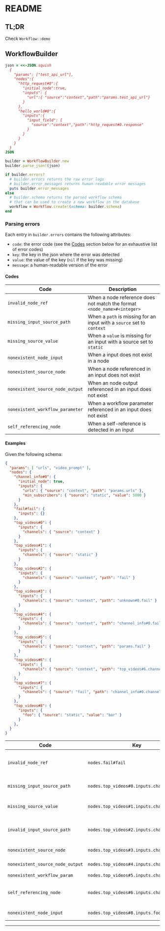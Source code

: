 # README

## TL;DR
Check `Workflow::demo`

## WorkflowBuilder

```ruby
json = <<-JSON.squish
  {
    "params": ["test_api_url"],
    "nodes":{
      "http_request#0":{
        "initial_node":true,
        "inputs": {
          "url":{ "source":"context","path":"params.test_api_url"}
        }
      },
      "hello_world#0":{
        "inputs":{
          "input_field": {
            "source":"context","path":"http_request#0.response"
          }
        }
      }
    }
  }
JSON

builder = WorkflowBuilder.new
builder.parse_json!(json)

if builder.errors?
  # builder.errors returns the raw error logs
  # builder.error_messages returns human-readable error messages
  puts builder.error_messages
else
  # builder.schema returns the parsed workflow schema
  # that can be used to create a new workflow in the database
  workflow = Workflow.create!(schema: builder.schema)
end
```

### Parsing errors
Each entry in `builder.errors` contains the following attributes:
- `code`: the error code (see the [Codes](#codes) section below for an exhaustive list of error codes)
- `key`: the key in the json where the error was detected
- `value`: the value of the key (`nil` if the key was missing)
- `message`: a human-readable version of the error

#### Codes
| Code | Description |
| - | - |
| `invalid_node_ref` | When a node reference does not match the format `<node_name>#<integer>` |
| `missing_input_source_path` | When a `path` is missing for an input with a `source` set to `context` |
| `missing_source_value` | When a `value` is missing for an input with a source set to `static` |
| `nonexistent_node_input` | When a input does not exist in a node |
| `nonexistent_source_node` | When a node referenced in an input does not exist |
| `nonexistent_source_node_output` | When an node output referenced in an input does not exist |
| `nonexistent_workflow_parameter` | When a workflow parameter referenced in an input does not exist |
| `self_referencing_node` | When a self-reference is detected in an input |

#### Examples
Given the following schema:
```json
{
  "params": [ "urls", "video_prompt" ],
  "nodes": {
    "channel_info#0": {
      "initial_node": true,
      "inputs": {
        "urls": { "source": "context", "path": "params.urls" },
        "min_subscribers": { "source": "static", "value": 5000 }
      }
    },
    "fail#fail": {
      "inputs": {}
    },
    "top_videos#0": {
      "inputs": {
        "channels": { "source": "context" }
      }
    },
    "top_videos#1": {
      "inputs": {
        "channels": { "source": "static" }
      }
    },
    "top_videos#2": {
      "inputs": {
        "channels": { "source": "context", "path": "fail" }
      }
    },
    "top_videos#3": {
      "inputs": {
        "channels": { "source": "context", "path": "unknown#0.fail" }
      }
    },
    "top_videos#4": {
      "inputs": {
        "channels": { "source": "context", "path": "channel_info#0.fail" }
      }
    },
    "top_videos#5": {
      "inputs": {
        "channels": { "source": "context", "path": "params.fail" }
      }
    },
    "top_videos#6": {
      "inputs": {
        "channels": { "source": "context", "path": "top_videos#6.channels" }
      }
    },
    "top_videos#7": {
      "inputs": {
        "channels": { "source": "fail", "path": "channel_info#0.channels" }
      }
    },
    "top_videos#8": {
      "inputs": {
        "foo": { "source": "static", "value": "bar" }
      }
    },
  }
}
```

| Code | Key | Value | Message |
| - | - | - | - |
| `invalid_node_ref` | `nodes.fail#fail` | | node 'fail#fail' in object 'nodes' is not a valid node reference (valid node references must match regexp /Aw+#d+z/) |
| `missing_input_source_path` | `nodes.top_videos#0.inputs.channels` | | property 'path' is missing in object 'nodes.top_videos#0.inputs.channels' (context source inputs must define a path) |
| `missing_source_value` | `nodes.top_videos#1.inputs.channels` | | property 'value' is missing in object 'nodes.top_videos#1.inputs.channels' (static source inputs must define a value) |
| `invalid_input_source_path` | `nodes.top_videos#2.inputs.channels.path` | `fail` | value 'fail' of property 'nodes.top_videos#2.inputs.channels.path' is not a valid input path (valid input path must match regexp /A((w+#d+)|params)(.w+)+z/) |
| `nonexistent_source_node` | `nodes.top_videos#3.inputs.channels.path` | `unknown#0` | node reference 'unknown#0' does not exist in object 'nodes' |
| `nonexistent_source_node_output` | `nodes.top_videos#4.inputs.channels.path` | `channel_info#0.fail` | output 'fail' does not exist in node 'ChannelInfo' |
| `nonexistent_workflow_param` | `nodes.top_videos#5.inputs.channels.path` | `workflow.fail` | workflow parameter 'fail' does not exist |
| `self_referencing_node` | `nodes.top_videos#6.inputs.channels.path` | `top_videos#6` | path 'top_videos#6.channels' in 'nodes.top_videos#6.inputs.channels.path' cannot reference node 'top_videos#6' (self-referencing is not allowed) |
| `nonexistent_node_input` | `nodes.top_videos#8.inputs.foo` | `foo` | input 'gfoo' does not exist in node 'top_videos#8' |
****
